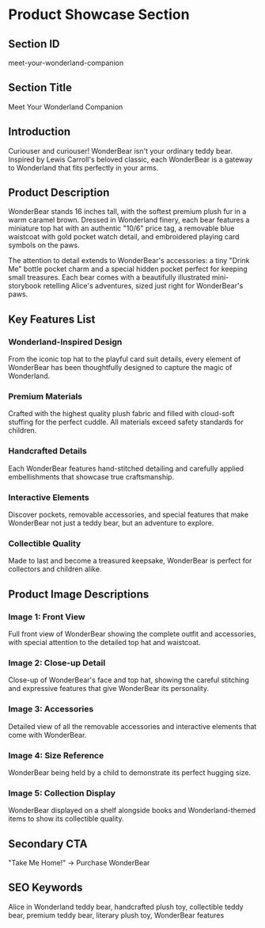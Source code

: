 # Product Showcase Section

## Section ID
meet-your-wonderland-companion

## Section Title
Meet Your Wonderland Companion

## Introduction
Curiouser and curiouser! WonderBear isn't your ordinary teddy bear. Inspired by Lewis Carroll's beloved classic, each WonderBear is a gateway to Wonderland that fits perfectly in your arms.

## Product Description
WonderBear stands 16 inches tall, with the softest premium plush fur in a warm caramel brown. Dressed in Wonderland finery, each bear features a miniature top hat with an authentic "10/6" price tag, a removable blue waistcoat with gold pocket watch detail, and embroidered playing card symbols on the paws.

The attention to detail extends to WonderBear's accessories: a tiny "Drink Me" bottle pocket charm and a special hidden pocket perfect for keeping small treasures. Each bear comes with a beautifully illustrated mini-storybook retelling Alice's adventures, sized just right for WonderBear's paws.

## Key Features List

### Wonderland-Inspired Design
From the iconic top hat to the playful card suit details, every element of WonderBear has been thoughtfully designed to capture the magic of Wonderland.

### Premium Materials
Crafted with the highest quality plush fabric and filled with cloud-soft stuffing for the perfect cuddle. All materials exceed safety standards for children.

### Handcrafted Details
Each WonderBear features hand-stitched detailing and carefully applied embellishments that showcase true craftsmanship.

### Interactive Elements
Discover pockets, removable accessories, and special features that make WonderBear not just a teddy bear, but an adventure to explore.

### Collectible Quality
Made to last and become a treasured keepsake, WonderBear is perfect for collectors and children alike.

## Product Image Descriptions

### Image 1: Front View
Full front view of WonderBear showing the complete outfit and accessories, with special attention to the detailed top hat and waistcoat.

### Image 2: Close-up Detail
Close-up of WonderBear's face and top hat, showing the careful stitching and expressive features that give WonderBear its personality.

### Image 3: Accessories
Detailed view of all the removable accessories and interactive elements that come with WonderBear.

### Image 4: Size Reference
WonderBear being held by a child to demonstrate its perfect hugging size.

### Image 5: Collection Display
WonderBear displayed on a shelf alongside books and Wonderland-themed items to show its collectible quality.

## Secondary CTA
"Take Me Home!" → Purchase WonderBear

## SEO Keywords
Alice in Wonderland teddy bear, handcrafted plush toy, collectible teddy bear, premium teddy bear, literary plush toy, WonderBear features